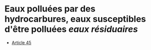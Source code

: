 # Eaux polluées par des hydrocarbures, eaux susceptibles d'être polluées *eaux résiduaires*

- [Article 45](article-45.md)

